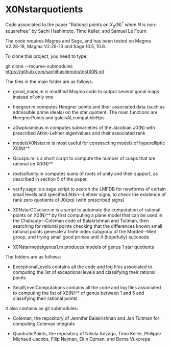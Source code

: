 # X0Nstarquotients
Code associated to the paper "Rational points on $X_0(N)^*$ when $N$ is non-squarefree" by Sachi Hashimoto, Timo Keller, and Samuel Le Fourn

The code requires Magma and Sage, and has been tested on Magma V2.28-18, Magma V2.28-13 and Sage 10.5, 10.6.

To clone this project, you need to type:

git clone --recurse-submodules https://github.com/sachihashimoto/testX0N.git

The files in the main folder are as follows:

- gonal_maps.m is modified Magma code to output several gonal maps instead of only one

- heegner.m computes Heegner points and their associated data (such as admissible prime ideals) on the star quotient. The main functions are HeegnerPoints and galoisALcompatibleHps

- J0wplusminus.m computes subvarieties of the Jacobian J0(N) with prescribed Atkin-Lehner eigenvalues and their associated rank

- modelsX0Nstar.m is most useful for constructing models of hyperelliptic X0(N)^* 

- Qcusps.m is a short script to compute the number of cusps that are rational on X0(N)^*

- rootsofunity.m computes sums of roots of unity and their support, as described in section 5 of the paper.

- verify.sage is a sage script to search the LMFDB for newforms of certain small levels and specified Atkin--Lehner signs, to check the existence of rank zero quotients of J0(pq) (with prescribed signs)

- X0NstarCCsolver.m is a script to automate the computation of rational points on X0(N)^* by first computing a plane model that can be used in the Chabauty--Coleman code of Balakrishnan and Tuitman, then searching for rational points  checking that the differences known small rational points generate a finite index subgroup of the Mordell--Weil group, and trying small good primes until it (hopefully) succeeds

- X0Nstarmodelgenus1.m produces models of genus 1 star quotients 


The folders are as follows:

- ExceptionalLevels contains all the code and log files associated to computing the list of exceptional levels and classifying their rational points

- SmallLevelComputations contains all the code and log files associated to computing the list of X0(N)^* of genus between 1 and 5 and classifying their rational points


It also contains as git submodules: 
- Coleman, the repository of Jennifer Balakrishnan and Jan Tuitman for computing Coleman integrals

- QuadraticPoints, the repository of Nikola Adzaga, Timo Keller, Philippe Michaud-Jacobs, Filip Najman, Ekin Ozman, and Borna Vukorepa

